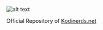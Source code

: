 ![alt text][logo]

[logo]: https://i.imgur.com/bOOUttX.png "Kodinerds.net"

Official Repository of [Kodinerds.net](http://kodinerds.net)

